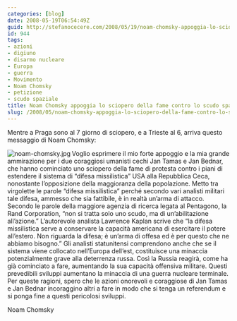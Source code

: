 ```yaml
---
categories: [blog]
date: 2008-05-19T06:54:49Z
guid: http://stefanocecere.com/2008/05/19/noam-chomsky-appoggia-lo-sciopero-della-fame-contro-lo-scudo-spaziale/
id: 944
tags:
- azioni
- digiuno
- disarmo nucleare
- Europa
- guerra
- Movimento
- Noam Chomsky
- petizione
- scudo spaziale
title: Noam Chomsky appoggia lo sciopero della fame contro lo scudo spaziale
slug: /2008/05/noam-chomsky-appoggia-lo-sciopero-della-fame-contro-lo-scudo-spaziale/
---
```


Mentre a Praga sono al 7 giorno di sciopero, e a Trieste al 6, arriva questo messaggio di Noam Chomsky:

<img src='http://stefanocecere.com/wp-content/uploads/sites/3/2008/05/noam-chomsky.thumbnail.jpg' alt='noam-chomsky.jpg' align="left" />Voglio esprimere il mio forte appoggio e la mia grande ammirazione per i due coraggiosi umanisti cechi Jan Tamas e Jan Bednar, che hanno cominciato uno sciopero della fame di protesta contro i piani di estendere il sistema di “difesa missilistica” USA alla Repubblica Ceca, nonostante l’opposizione della maggioranza della popolazione. Metto tra virgolette le parole “difesa missilistica” perché secondo vari analisti militari tale difesa, ammesso che sia fattibile, è in realtà un’arma di attacco. Secondo le parole della maggiore agenzia di ricerca legata al Pentagono, la Rand Corporation, “non si tratta solo uno scudo, ma di un’abilitazione all’azione.” L’autorevole analista Lawrence Kaplan scrive che “la difesa missilistica serve a conservare la capacità americana di esercitare il potere all’estero. Non riguarda la difesa; è un’arma di offesa ed è per questo che ne abbiamo bisogno.” Gli analisti statunitensi comprendono anche che se il sistema viene collocato nell’Europa dell’est, costituisce una minaccia potenzialmente grave alla deterrenza russa. Così la Russia reagirà, come ha già cominciato a fare, aumentando la sua capacità offensiva militare. Questi prevedibili sviluppi aumentano la minaccia di una guerra nucleare terminale. Per queste ragioni, spero che le azioni onorevoli e coraggiose di Jan Tamas e Jan Bednar incoraggino altri a fare in modo che si tenga un referendum e si ponga fine a questi pericolosi sviluppi.

Noam Chomsky